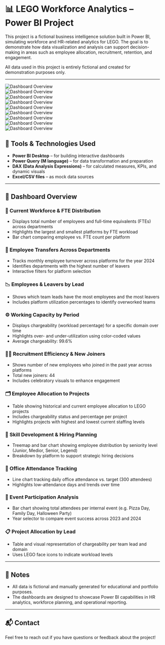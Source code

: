 # 📊 LEGO Workforce Analytics – Power BI Project

This project is a fictional business intelligence solution built in Power BI, simulating workforce and HR-related analytics for LEGO. The goal is to demonstrate how data visualization and analysis can support decision-making in areas such as employee allocation, recruitment, retention, and engagement.

All data used in this project is entirely fictional and created for demonstration purposes only.

---

![Dashboard Overview](images/dashboard/Screenshot-152648.png)  
![Dashboard Overview](images/dashboard/Screenshot-152711.png)  
![Dashboard Overview](images/dashboard/Screenshot-152732.png)  
![Dashboard Overview](images/dashboard/Screenshot-152756.png)  
![Dashboard Overview](images/dashboard/Screenshot-152809.png)  
![Dashboard Overview](images/dashboard/Screenshot-152847.png)  
![Dashboard Overview](images/dashboard/Screenshot-152900.png)  
![Dashboard Overview](images/dashboard/Screenshot-152944.png)  
![Dashboard Overview](images/dashboard/Screenshot-152957.png)  


## 🧰 Tools & Technologies Used

- **Power BI Desktop** – for building interactive dashboards
- **Power Query (M language)** – for data transformation and preparation
- **DAX (Data Analysis Expressions)** – for calculated measures, KPIs, and dynamic visuals
- **Excel/CSV files** – as mock data sources

---

## 📌 Dashboard Overview

### 👥 Current Workforce & FTE Distribution
- Displays total number of employees and full-time equivalents (FTEs) across departments
- Highlights the largest and smallest platforms by FTE workload
- Bar chart comparing employee vs. FTE count per platform

### 🔄 Employee Transfers Across Departments
- Tracks monthly employee turnover across platforms for the year 2024
- Identifies departments with the highest number of leavers
- Interactive filters for platform selection

### 📉 Employees & Leavers by Lead
- Shows which team leads have the most employees and the most leavers
- Includes platform utilization percentages to identify overworked teams

### ⚙️ Working Capacity by Period
- Displays chargeability (workload percentage) for a specific domain over time
- Highlights over- and under-utilization using color-coded values
- Average chargeability: 99.6%

### 🧑‍💼 Recruitment Efficiency & New Joiners
- Shows number of new employees who joined in the past year across platforms
- Total new joiners: 44
- Includes celebratory visuals to enhance engagement

### 🗂️ Employee Allocation to Projects
- Table showing historical and current employee allocation to LEGO projects
- Includes chargeability status and percentage per project
- Highlights projects with highest and lowest current staffing levels

### 🧠 Skill Development & Hiring Planning
- Treemap and bar chart showing employee distribution by seniority level (Junior, Medior, Senior, Legend)
- Breakdown by platform to support strategic hiring decisions

### 🏢 Office Attendance Tracking
- Line chart tracking daily office attendance vs. target (300 attendees)
- Highlights low-attendance days and trends over time

### 🎉 Event Participation Analysis
- Bar chart showing total attendees per internal event (e.g. Pizza Day, Family Day, Halloween Party)
- Year selector to compare event success across 2023 and 2024

### 📋 Project Allocation by Lead
- Table and visual representation of chargeability per team lead and domain
- Uses LEGO face icons to indicate workload levels

---

## 📎 Notes

- All data is fictional and manually generated for educational and portfolio purposes.
- The dashboards are designed to showcase Power BI capabilities in HR analytics, workforce planning, and operational reporting.

---

## 📬 Contact

Feel free to reach out if you have questions or feedback about the project!

